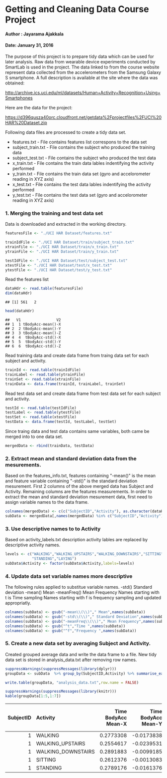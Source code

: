 # Getting and Cleaning Data Course Project
####  Author : Jayarama Ajakkala
#### Date: January 31, 2016

The purpose of this project is to prepare tidy data which can be used for later analysis. Raw data from wearable device experiments conducted by SmartLab is used in the project. 
The data linked to from the course website represent data collected from the accelerometers from the Samsung Galaxy S smartphone. A full description is available at the site where the data was obtained:

http://archive.ics.uci.edu/ml/datasets/Human+Activity+Recognition+Using+Smartphones

Here are the data for the project:

https://d396qusza40orc.cloudfront.net/getdata%2Fprojectfiles%2FUCI%20HAR%20Dataset.zip

Following data files are processed to create a tidy data set.

* features.txt  - File contains features list correspons to the data set
* subject_train.txt - File contains the subject who produced the training data
* subject_test.txt - File contains the subject who produced the test data
* x_train.txt  - File contains the train data lables indentifying the activity performed
* y_train.txt  - File contains the train data set (gyro and accelorometer reading in XYZ axis)
* x_test.txt  - File contains the test data lables indentifying the activity performed
* y_test.txt  - File contains the test data set (gyro and accelorometer reading in XYZ axis)

### 1. Merging the training and test data set

Data is downloaded and extracted in the working directory. 


```r
featuresFile <- "./UCI HAR Dataset/features.txt"

trainIdFile <- "./UCI HAR Dataset/train/subject_train.txt"
xtrainFile <- "./UCI HAR Dataset/train/x_train.txt"
ytrainFile <- "./UCI HAR Dataset/train/y_train.txt"

testIdFile <- "./UCI HAR Dataset/test/subject_test.txt"
xtestFile <- "./UCI HAR Dataset/test/x_test.txt"
ytestFile <- "./UCI HAR Dataset/test/y_test.txt"
```

Read the features list

```r
dataHdr <- read.table(featuresFile)
dim(dataHdr)
```

```
## [1] 561   2
```

```r
head(dataHdr)
```

```
##   V1                V2
## 1  1 tBodyAcc-mean()-X
## 2  2 tBodyAcc-mean()-Y
## 3  3 tBodyAcc-mean()-Z
## 4  4  tBodyAcc-std()-X
## 5  5  tBodyAcc-std()-Y
## 6  6  tBodyAcc-std()-Z
```
Read training data and create data frame from traing data set for each subject and activity.

```r
trainId <- read.table(trainIdFile)
trainLabel <- read.table(ytrainFile)
trainSet <- read.table(xtrainFile)
trainData <- data.frame(trainId, trainLabel, trainSet)
```
Read test data set and create data frame from test data set for each subject and activity.

```r
testId <- read.table(testIdFile)
testLabel <- read.table(ytestFile)
testSet <- read.table(xtestFile)
testData <- data.frame(testId, testLabel, testSet)
```
Since traing data and test data contains same variables, both came be merged into to one data set.

```r
mergedData <- rbind(trainData, testData)
```
### 2. Extract mean and standard deviation data from the mesurements.
Based on the features_info.txt, features containing "-mean()" is the mean and feature variable containing "-std()" is the standard deviation mesurement. First 2 columns of the above merged data has Subject and Activity. Remaining columns are the features measurements. In order to extract the mean and standard deviation mesurement data, first need to assign variable names to the data frame.


```r
colnames(mergedData) <- c(c("SubjectID","Activity"), as.character(dataHdr$V2))
subData <- mergedData[,names(mergedData) %in% c("SubjectID","Activity") | grepl("mean",names(mergedData)) | grepl("std",names(mergedData))]
```
### 3. Use descriptive names to to Activity
Based on activity_labels.txt description activity lables are replaced by descriptive activity names. 

```r
levels <- c("WALKING","WALKING_UPSTAIRS","WALKING_DOWNSTAIRS","SITTING",
            "STANDING","LAYING")
subData$Activity <- factor(subData$Activity,labels=levels)
```
### 4. Update data set variable names more descriptive
The following rules applied to substitue variable names.
-std()   Standard deviation
-mean()  Mean
-meanFreq() Mean Frequency
Names starting with t is Time sampling
Names starting with f is frequency sampling and updated appropriatly.

```r
colnames(subData) <- gsub("-mean\\(\\)"," Mean",names(subData))
colnames(subData) <- gsub("-std\\(\\)"," Standard Deviation",names(subData))
colnames(subData) <- gsub("-meanFreq\\(\\)"," Mean Frequency",names(subData))
colnames(subData) <- gsub("^t","Time ",names(subData))
colnames(subData) <- gsub("^f","Frequency ",names(subData))
```
### 5. Create a new data set by averaging Subject and Activity.
Created grouped average data and write the data frame to a file.
New tidy data set is stored in analysis_data.txt after removing row names.

```r
suppressWarnings(suppressMessages(library(dplyr)))
groupData <- subData  %>% group_by(SubjectID,Activity) %>% summarise_each(funs(mean))

write.table(groupData, "analysis_data.txt",row.name = FALSE)

suppressWarnings(suppressMessages(library(knitr)))
kable(groupData[1:5,1:7])
```



| SubjectID|Activity           | Time BodyAcc Mean-X| Time BodyAcc Mean-Y| Time BodyAcc Mean-Z| Time BodyAcc Standard Deviation-X| Time BodyAcc Standard Deviation-Y|
|---------:|:------------------|-------------------:|-------------------:|-------------------:|---------------------------------:|---------------------------------:|
|         1|WALKING            |           0.2773308|          -0.0173838|          -0.1111481|                        -0.2837403|                         0.1144613|
|         1|WALKING_UPSTAIRS   |           0.2554617|          -0.0239531|          -0.0973020|                        -0.3547080|                        -0.0023203|
|         1|WALKING_DOWNSTAIRS |           0.2891883|          -0.0099185|          -0.1075662|                         0.0300353|                        -0.0319359|
|         1|SITTING            |           0.2612376|          -0.0013083|          -0.1045442|                        -0.9772290|                        -0.9226186|
|         1|STANDING           |           0.2789176|          -0.0161376|          -0.1106018|                        -0.9957599|                        -0.9731901|
